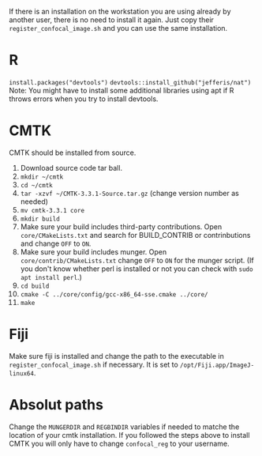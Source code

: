 If there is an installation on the workstation you are using already by another user, there is no need to install it again.
Just copy their `register_confocal_image.sh` and you can use the same installation.

R
=
`install.packages("devtools")`
`devtools::install_github("jefferis/nat")`
Note: You might have to install some additional libraries using apt if R throws errors when you try to install devtools.

CMTK
====
CMTK should be installed from source.
1. Download source code tar ball.
2. `mkdir ~/cmtk`
3. `cd ~/cmtk`
4. `tar -xzvf ~/CMTK-3.3.1-Source.tar.gz` (change version number as needed)
5. `mv cmtk-3.3.1 core`
6. `mkdir build`
7. Make sure your build includes third-party contributions. Open `core/CMakeLists.txt` and search for BUILD_CONTRIB or contrinbutions and change `OFF` to `ON`.
8. Make sure your build includes munger. Open `core/contrib/CMakeLists.txt` change `OFF` to `ON` for the munger script. (If you don't know whether perl is installed or not you can check with `sudo apt install perl`.)
9. `cd build`
10. `cmake -C ../core/config/gcc-x86_64-sse.cmake ../core/`
11. `make`

Fiji
====
Make sure fiji is installed and change the path to the executable in `register_confocal_image.sh` if necessary.
It is set to `/opt/Fiji.app/ImageJ-linux64`.

Absolut paths
=============
Change the `MUNGERDIR` and `REGBINDIR` variables if needed to matche the location of your cmtk installation.
If you followed the steps above to install CMTK you will only have to change `confocal_reg` to your username.
